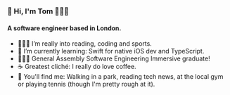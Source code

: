### 👋 Hi, I'm Tom 👨🏻‍💻
#### A software engineer based in London.
- ⛹🏻‍♂️ I’m really into reading, coding and sports.
- 🌱 I’m currently learning: Swift for native iOS dev and TypeScript.
- 👨🏻‍🎓 General Assembly Software Engineering Immersive graduate!
- ☕ Greatest cliché: I really do love coffee. 
- 🎾 You'll find me: Walking in a park, reading tech news, at the local gym or playing tennis (though I'm pretty rough at it).


